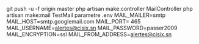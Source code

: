 git push -u -f origin master
php artisan make:controller MailController
php artisan make:mail TestMail
parametre .env
MAIL_MAILER=smtp
MAIL_HOST=smtp.googlemail.com
MAIL_PORT= 465
MAIL_USERNAME=alertes@cisix.sn
MAIL_PASSWORD=passer2009
MAIL_ENCRYPTION=ssl
MAIL_FROM_ADDRESS=alertes@cisix.sn
